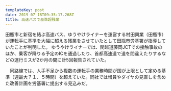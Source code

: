 ```yaml
---
templateKey: post
date: 2019-07-18T09:35:17.268Z
title: 高速バスで基準超残業
---
```

田瓶市と新宿を結ぶ高速バス、ゆうやけライナーを運営する村田興業（田瓶市）が運転手に基準を大幅に超える残業をさせていたとして田瓶市労基署が指導していたことが判明した。 ゆうやけライナーでは、関越道藤岡JCTでの接触事故のほか、乗客が降りる予定のICを通過したり、首都高速道で道を間違えたりするなどの運行ミスが2か月の間に計5回報告されていた。

　同路線では、人手不足から複数の運転手の業務時間が国が上限として定める基準（週最大７１．５時間）を超えていた。同社では増員やダイヤの見直しを含めた改善計画を労基署に提出する見込みだ。
